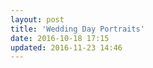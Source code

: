 ```yaml
---
layout: post
title: 'Wedding Day Portraits'
date: 2016-10-18 17:15
updated: 2016-11-23 14:46
---
```

